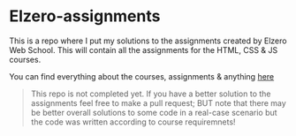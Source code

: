 # Elzero-assignments

This is a repo where I put my solutions to the assignments created by Elzero Web School.
This will contain all the assignments for the HTML, CSS & JS courses.

You can find everything about the courses, assignments & anything [here](https://elzero.org/)

> This repo is not completed yet.
> If you have a better solution to the assignments feel free to make a pull request; BUT note that there may be better overall solutions to some code in a real-case scenario but the code was written according to course requiremnets!
